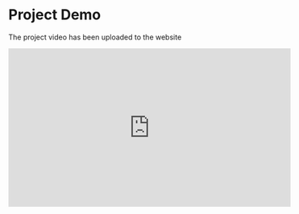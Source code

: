 # Project Demo
The project video has been uploaded to the website

<iframe width="560" height="315" src="https://www.youtube.com/embed/0Yo7OMB1AnA" frameborder="0" allow="accelerometer; autoplay; encrypted-media; gyroscope; picture-in-picture" allowfullscreen></iframe>
